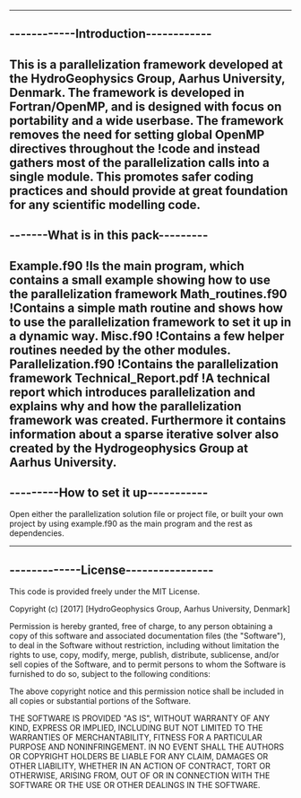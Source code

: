 ------------------------------------
------------Introduction------------
------------------------------------
This is a parallelization framework developed at the HydroGeophysics Group, Aarhus University, Denmark.
The framework is developed in Fortran/OpenMP, and is designed with focus on portability and a wide userbase. 
The framework removes the need for setting global OpenMP directives throughout the !code and instead gathers most of the parallelization calls into a single module. This promotes safer coding practices and should provide at great foundation for any scientific modelling code.
------------------------------------
-------What is in this pack---------
------------------------------------
Example.f90          !Is the main program, which contains a small example showing how to use the parallelization framework
Math_routines.f90    !Contains a simple math routine and shows how to use the parallelization framework to set it up in a dynamic way. 
Misc.f90             !Contains a few helper routines needed by the other modules.
Parallelization.f90  !Contains the parallelization framework
Technical_Report.pdf !A technical report which introduces parallelization and explains why and how the parallelization framework was created. Furthermore it contains information about a sparse iterative solver also created by the Hydrogeophysics Group at Aarhus University.
------------------------------------
---------How to set it up-----------
------------------------------------
Open either the parallelization solution file or project file, or built your own project by using example.f90 as the main program and the rest as dependencies.

------------------------------------
-------------License----------------
------------------------------------
This code is provided freely under the MIT License.

Copyright (c) [2017] [HydroGeophysics Group, Aarhus University, Denmark]

Permission is hereby granted, free of charge, to any person obtaining a copy
of this software and associated documentation files (the "Software"), to deal
in the Software without restriction, including without limitation the rights
to use, copy, modify, merge, publish, distribute, sublicense, and/or sell
copies of the Software, and to permit persons to whom the Software is
furnished to do so, subject to the following conditions:

The above copyright notice and this permission notice shall be included in all
copies or substantial portions of the Software.

THE SOFTWARE IS PROVIDED "AS IS", WITHOUT WARRANTY OF ANY KIND, EXPRESS OR
IMPLIED, INCLUDING BUT NOT LIMITED TO THE WARRANTIES OF MERCHANTABILITY,
FITNESS FOR A PARTICULAR PURPOSE AND NONINFRINGEMENT. IN NO EVENT SHALL THE
AUTHORS OR COPYRIGHT HOLDERS BE LIABLE FOR ANY CLAIM, DAMAGES OR OTHER
LIABILITY, WHETHER IN AN ACTION OF CONTRACT, TORT OR OTHERWISE, ARISING FROM,
OUT OF OR IN CONNECTION WITH THE SOFTWARE OR THE USE OR OTHER DEALINGS IN THE
SOFTWARE.